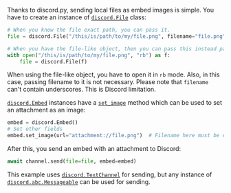 Thanks to discord.py, sending local files as embed images is simple. You have to create an instance of [`discord.File`](https://discordpy.readthedocs.io/en/latest/api.html#discord.File) class:
```py
# When you know the file exact path, you can pass it.
file = discord.File("/this/is/path/to/my/file.png", filename="file.png")

# When you have the file-like object, then you can pass this instead path.
with open("/this/is/path/to/my/file.png", "rb") as f:
    file = discord.File(f)
```
When using the file-like object, you have to open it in `rb` mode. Also, in this case, passing filename to it is not necessary.
Please note that `filename` can't contain underscores. This is Discord limitation.

[`discord.Embed`](https://discordpy.readthedocs.io/en/latest/api.html#discord.Embed) instances have a [`set_image`](https://discordpy.readthedocs.io/en/latest/api.html#discord.Embed.set_image) method which can be used to set an attachment as an image:
```py
embed = discord.Embed()
# Set other fields
embed.set_image(url="attachment://file.png")  # Filename here must be exactly same as attachment filename.
```
After this, you send an embed with an attachment to Discord:
```py
await channel.send(file=file, embed=embed)
```
This example uses [`discord.TextChannel`](https://discordpy.readthedocs.io/en/latest/api.html#discord.TextChannel) for sending, but any instance of [`discord.abc.Messageable`](https://discordpy.readthedocs.io/en/latest/api.html#discord.abc.Messageable) can be used for sending.
